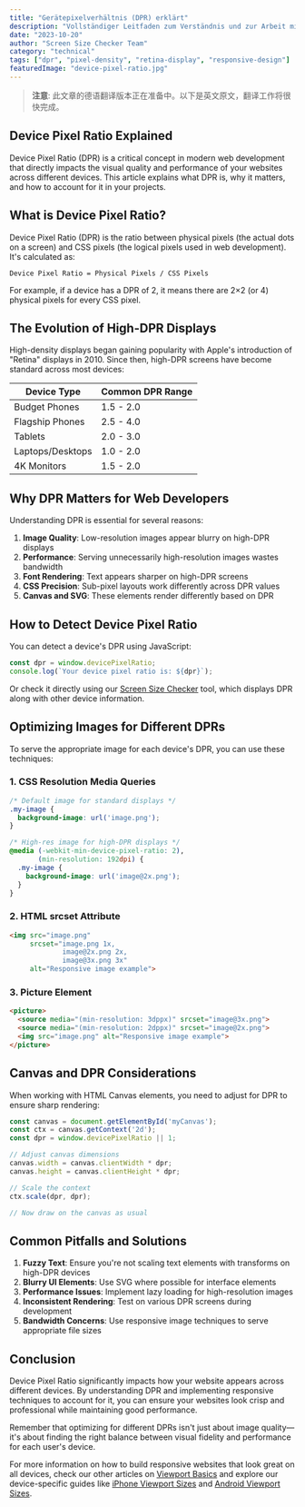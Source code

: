 ```yaml
---
title: "Gerätepixelverhältnis (DPR) erklärt"
description: "Vollständiger Leitfaden zum Verständnis und zur Arbeit mit dem Gerätepixelverhältnis in der Webentwicklung"
date: "2023-10-20"
author: "Screen Size Checker Team"
category: "technical"
tags: ["dpr", "pixel-density", "retina-display", "responsive-design"]
featuredImage: "device-pixel-ratio.jpg"
---
```


> **注意**: 此文章的德语翻译版本正在准备中。以下是英文原文，翻译工作将很快完成。

## Device Pixel Ratio Explained

Device Pixel Ratio (DPR) is a critical concept in modern web development that directly impacts the visual quality and performance of your websites across different devices. This article explains what DPR is, why it matters, and how to account for it in your projects.

## What is Device Pixel Ratio?

Device Pixel Ratio (DPR) is the ratio between physical pixels (the actual dots on a screen) and CSS pixels (the logical pixels used in web development). It's calculated as:

```
Device Pixel Ratio = Physical Pixels / CSS Pixels
```

For example, if a device has a DPR of 2, it means there are 2×2 (or 4) physical pixels for every CSS pixel.

## The Evolution of High-DPR Displays

High-density displays began gaining popularity with Apple's introduction of "Retina" displays in 2010. Since then, high-DPR screens have become standard across most devices:

| Device Type | Common DPR Range |
|-------------|------------------|
| Budget Phones | 1.5 - 2.0 |
| Flagship Phones | 2.5 - 4.0 |
| Tablets | 2.0 - 3.0 |
| Laptops/Desktops | 1.0 - 2.0 |
| 4K Monitors | 1.5 - 2.0 |

## Why DPR Matters for Web Developers

Understanding DPR is essential for several reasons:

1. **Image Quality**: Low-resolution images appear blurry on high-DPR displays
2. **Performance**: Serving unnecessarily high-resolution images wastes bandwidth
3. **Font Rendering**: Text appears sharper on high-DPR screens
4. **CSS Precision**: Sub-pixel layouts work differently across DPR values
5. **Canvas and SVG**: These elements render differently based on DPR

## How to Detect Device Pixel Ratio

You can detect a device's DPR using JavaScript:

```javascript
const dpr = window.devicePixelRatio;
console.log(`Your device pixel ratio is: ${dpr}`);
```

Or check it directly using our [Screen Size Checker](/en/index.html) tool, which displays DPR along with other device information.

## Optimizing Images for Different DPRs

To serve the appropriate image for each device's DPR, you can use these techniques:

### 1. CSS Resolution Media Queries

```css
/* Default image for standard displays */
.my-image {
  background-image: url('image.png');
}

/* High-res image for high-DPR displays */
@media (-webkit-min-device-pixel-ratio: 2), 
       (min-resolution: 192dpi) { 
  .my-image {
    background-image: url('image@2x.png');
  }
}
```

### 2. HTML srcset Attribute

```html
<img src="image.png"
     srcset="image.png 1x, 
             image@2x.png 2x, 
             image@3x.png 3x"
     alt="Responsive image example">
```

### 3. Picture Element

```html
<picture>
  <source media="(min-resolution: 3dppx)" srcset="image@3x.png">
  <source media="(min-resolution: 2dppx)" srcset="image@2x.png">
  <img src="image.png" alt="Responsive image example">
</picture>
```

## Canvas and DPR Considerations

When working with HTML Canvas elements, you need to adjust for DPR to ensure sharp rendering:

```javascript
const canvas = document.getElementById('myCanvas');
const ctx = canvas.getContext('2d');
const dpr = window.devicePixelRatio || 1;

// Adjust canvas dimensions
canvas.width = canvas.clientWidth * dpr;
canvas.height = canvas.clientHeight * dpr;

// Scale the context
ctx.scale(dpr, dpr);

// Now draw on the canvas as usual
```

## Common Pitfalls and Solutions

1. **Fuzzy Text**: Ensure you're not scaling text elements with transforms on high-DPR devices
2. **Blurry UI Elements**: Use SVG where possible for interface elements
3. **Performance Issues**: Implement lazy loading for high-resolution images
4. **Inconsistent Rendering**: Test on various DPR screens during development
5. **Bandwidth Concerns**: Use responsive image techniques to serve appropriate file sizes

## Conclusion

Device Pixel Ratio significantly impacts how your website appears across different devices. By understanding DPR and implementing responsive techniques to account for it, you can ensure your websites look crisp and professional while maintaining good performance.

Remember that optimizing for different DPRs isn't just about image quality—it's about finding the right balance between visual fidelity and performance for each user's device.

For more information on how to build responsive websites that look great on all devices, check our other articles on [Viewport Basics](/blog/viewport-basics.html) and explore our device-specific guides like [iPhone Viewport Sizes](/devices/iphone-viewport-sizes.html) and [Android Viewport Sizes](/devices/android-viewport-sizes.html).
